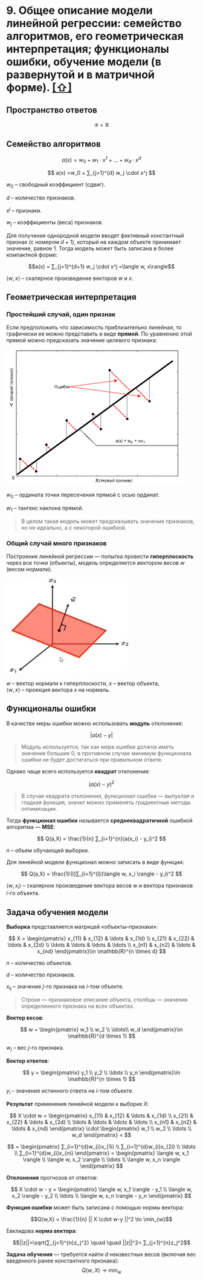 # 9. Общее описание модели линейной регрессии: семейство алгоритмов, его геометрическая интерпретация; функционалы ошибки, обучение модели (в развернутой и в матричной форме). [[⇧]](../questions-list.md)

## Пространство ответов

$$
\mathcal{Y} = \mathbb{R}
$$

## Семейство алгоритмов

$$
a(x) = w_0 + w_1 \cdot x^1 + \ldots + w_d \cdot x^d
$$

$$
a(x) =w_0 + ∑_{j=1}^{d} w_j \cdot x^j
$$

$w_0$ – свободный коэффициент (сдвиг).

$d$ – количество признаков.

$x^j$ – признаки.

$w_j$ – коэффициенты (веса) признаков.

Для получения однородной модели вводят фиктивный константный признак (с номером $d+1$), который на каждом объекте принимает значение, равное $1$. Тогда модель может быть записана в более компактной форме:

$$a(x) = ∑_{j=1}^{d+1} w_j \cdot x^j =\langle w, x\rangle$$

$\langle w, x \rangle$ – скалярное произведение векторов $w$ и $x$.

## Геометрическая интерпретация

### Простейший случай, один признак

Если предположить что зависимость приблизительно линейная, то графически ее можно представить в виде **прямой**. По уравнению этой прямой можно предсказать значение целевого признака:

![2_linear_regression](../../images/2_linear_regression.png)

$w_0$ – ордината точки пересечения прямой с осью ординат.

$w_1$ – тангенс наклона прямой.

> В целом такая модель может предсказывать значение признаков, но не идеально, а с некоторой ошибкой.

### Общий случай много признаков

Построение линейной регрессии — попытка провести **гиперплоскость** через все точки (объекты), модель определяется вектором весов $w$ (весом нормали).

![d_linear_regression](../../images/d_linear_regression.jpg)

$w$ – вектор нормали к гиперплоскости, $x$ – вектор объекта,  
$\langle w, x \rangle$ – проекция вектора $x$ на нормаль.

## Функционалы ошибки

В качестве меры ошибки можно использовать **модуль** отклонения:

$$
|a(x)-y|
$$

> Модуль используется, так как мера ошибки должна иметь значения большие $0$, в противном случае минимум функционала ошибки не будет достигаться при правильном ответе.

Однако чаще всего используется **квадрат** отклонения:

$$
(a(x) - y)^2
$$

> В случае квадрата отклонения, функционал ошибки — выпуклая и гладкая функция, значит можно применять градиентные методы оптимизации.

Тогда **функционал ошибки** называется **среднеквадратичной** ошибкой алгоритма — **MSE**:

$$
Q(a,X) = \frac{1}{n} ∑_{i=1}^{n}(a(x_i) - y_i)^2
$$

$n$ – объем обучающей выборки.

Для линейной модели функционал можно записать в виде функции:

$$
Q(a,X) = \frac{1}{l}∑_{i=1}^{l}(\langle w, x_i \rangle - y_i)^2
$$

$\langle w, x_i \rangle$ – скалярное произведение вектора весов $w$ и вектора признаков $i$-го объекта.

## Задача обучения модели

**Выборка** представляется матрицей «объекты–признаки»:

$$
X = \begin{pmatrix}
       x_{11} & x_{12} & \ldots & x_{1d} \\
       x_{21} & x_{22} & \ldots & x_{2d} \\
       \ldots & \ldots & \ldots & \ldots \\
       x_{n1} & x_{n2} & \ldots & x_{nd}
   \end{pmatrix}\in \mathbb{R}^{n \times d}
$$

$n$ – количество объектов.

$d$ – количество признаков.

$x_{ij}$ – значение $j$-го признака на $i$-том объекте.

> Строки — признаковое описание объекта, столбцы — значения определенного признака на всех объектах.

**Вектор весов**:

$$
w = \begin{pmatrix}
w_1 \\
w_2 \\
\ldots\\
w_d \end{pmatrix}\in \mathbb{R}^{d \times 1}
$$

$w_j$ – вес $j$-го признака.

**Вектор ответов**:

$$
y = \begin{pmatrix}
y_1 \\
y_2 \\
\ldots \\
y_n \end{pmatrix}\in \mathbb{R}^{n \times 1}
$$

$y_i$ – значение истинного ответа на $i$-том объекте.

**Результат** применения линейной модели к выборке $X$:

$$
X \cdot w = \begin{pmatrix}
      x_{11} & x_{12} & \ldots & x_{1d} \\
      x_{21} & x_{22} & \ldots & x_{2d} \\
      \ldots & \ldots & \ldots & \ldots \\
      x_{n1} & x_{n2} & \ldots & x_{nd}
   \end{pmatrix} \cdot \begin{pmatrix}
   w_1 \\
   w_2 \\
   \ldots \\
   w_d \end{pmatrix} =
$$

$$
= \begin{pmatrix}
∑_{i=1}^{d}w_{i}x_{1i} \\
∑_{i=1}^{d}w_{i}x_{2i} \\
\ldots \\
∑_{i=1}^{d}w_{i}x_{ni} \end{pmatrix} = \begin{pmatrix}
\langle w, x_1 \rangle \\
\langle w, x_2 \rangle \\
\ldots \\
\langle w, x_n \rangle \end{pmatrix}
$$

**Отклонения** прогнозов от ответов:

$$
X \cdot w - y =  \begin{pmatrix}
\langle w, x_1 \rangle - y_1 \\
\langle w, x_2 \rangle - y_2 \\
\ldots \\
\langle w, x_n \rangle - y_n \end{pmatrix}
$$

**Функция ошибки** может быть записана с помощью нормы вектора:

$$Q(w,X) = \frac{1}{n} || X \cdot w-y ||^2 \to \min_{w}$$

Евклидова **норма вектора**:

$$||z||=\sqrt{∑_{j=1}^{n}z_j^2} \quad \quad ||z||^2= ∑_{j=1}^{n}z_j^2$$

**Задача обучения** — требуется найти $d$ неизвестных весов (включая вес введенного ранее константного признака):
$$Q(w,X) \to \min_{w}$$

